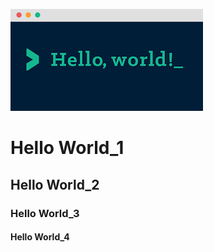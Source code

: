 ![Hello World](/images/media/image1.png)

# Hello World_1

## Hello World_2

### Hello World_3

#### Hello World_4
